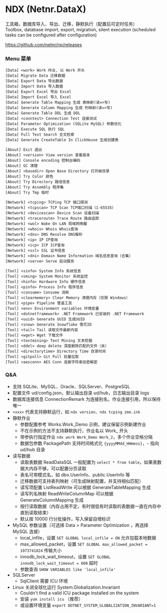 # NDX (Netnr.DataX)
工具箱，数据库导入、导出、迁移，静默执行（配置后可定时任务）  
Toolbox, database import, export, migration, silent execution (scheduled tasks can be configured after configuration)

https://github.com/netnr/np/releases

### Menu 菜单
```
[Data] <work> Work 作业, 以 Work 开头
[Data] Migrate Data 迁移数据
[Data] Export Data 导出数据
[Data] Import Data 导入数据
[Data] Export Excel 导出 Excel
[Data] Import Excel 导入 Excel
[Data] Generate Table Mapping 生成 表映射(读=>写)
[Data] Generate Column Mapping 生成 列映射(读=>写)
[Data] Generate Table DDL 生成 DDL
[Data] <conntest> Connection Test 连接测试
[Data] Parameter Optimization (SQLite MySQL) 参数优化
[Data] Execute SQL 执行 SQL
[Data] Full Text Search 全文检索
[Data] Generate CreateTable In ClickHouse 生成创建表

[About] Exit 退出
[About] <version> View version 查看版本
[About] Console encoding 控制台编码
[About] GC 清理
[About] <basedir> Open Base Directory 打开根目录
[About] Try Color 颜色
[About] Try Directory 路径信息
[About] Try Assembly 程序集
[About] Try Tmp 临时

[Network] <tcping> TCPing TCP 端口探测
[Network] <tcpscan> TCP Scan TCP端口扫描（1-65535）
[Network] <devicescan> Device Scan 设备扫描
[Network] <traceroute> Trace Route 路由追踪
[Network] <wol> Wake On LAN 局域网唤醒
[Network] <whois> Whois Whois查询
[Network] <dns> DNS Resolve DNS解析
[Network] <ip> IP IP查询
[Network] <icp> ICP ICP查询
[Network] <ssl> SSL 证书信息
[Network] <dni> Domain Name Information 域名信息查询（合集）
[Network] <serve> Serve 启动服务

[Tool] <sinfo> System Info 系统信息
[Tool] <sming> System Monitor 系统监控
[Tool] <hinfo> Hardware Info 硬件信息
[Tool] <pinfo> Process Info 程序信息
[Tool] <consume> Consume 消耗
[Tool] <clearmemory> Clear Memory 清理内存（仅限 Windows）
[Tool] <pipe> Pipeline 管道工具
[Tool] <env> Environment variables 环境变量
[Tool] <dotnetframework> .NET Framework 已安装的 .NET Framework
[Tool] <uuid> Generate UUID 生成UUID
[Tool] <snow> Generate Snowflake 雪花ID
[Tool] <tail> Tail 读取文件最新内容
[Tool] <wget> Wget 下载文件
[Tool] <textmining> Text Mining 文本挖掘
[Tool] <ddel> deep delete 深度删除匹配的文件（夹）
[Tool] <directorytime> Directory Time 目录时间
[Tool] <gitpull> Git Pull 批量拉取
[Tool] <aesconn> AES Conn 连接字符串加密解密
```

### Q&A
- 支持 SQLite、MySQL、Oracle、SQLServer、PostgreSQL
- 配置文件 ud/config.json，默认输出目录 ud/hub，日志输出目录 logs
- 数据库连接信息 ConnectionRemark 为连接别名，作业连接引用，所以保持唯一
- `<xxx>` 代表支持静默运行，如 `ndx version`、`ndx tcping zme.ink`
- 静默作业
  - 参数配置参考 Works.Work_Demo 示例，建议保留示例新建作业
  - 不在示例的方法不支持静默执行，作业名以 Work_ 开头
  - 带参执行指定作业 `ndx work Work_Demo Work_2`，多个作业空格分隔
  - 数据包参数 PackagePath 支持时间格式化 `{yyyyMMdd_HHmmss}`，`~` 指向 ud/hub 目录
- 读写数据
  - 读取表数据 ReadDataSQL 一般配置为 `select * from table`，如果表数据大内存不够，可以配置分页读取
  - 表名可带模式名，如 dbo.UserInfo、public.UserInfo 等
  - 迁移数据可支持表列映射（可生成映射配置，并支持相似匹配）
  - 读写项配置 ListReadWrite 可以根据 GenerateTableMapping 生成
  - 读写列名映射 ReadWriteColumnMap 可以根据 GenerateColumnMapping 生成
  - 按行读取数据（内存占用不定，有时很低有时读取的表数据一直在内存中直到读取结束）
  - 默认按 10000 行分批操作，写入保留自增标识
- MySQL 参数设置（可选择 Data > Parameter Optimization ，再选择 MySQL 连接）
  - local_infile，设置 `SET GLOBAL local_infile = ON` 允许加载本地数据
  - max_allowed_packet，设置 `SET GLOBAL max_allowed_packet = 1073741824` 传输大小
  - innodb_lock_wait_timeout，设置 `SET GLOBAL innodb_lock_wait_timeout = 600` 超时
  - 参数查询 `SHOW VARIABLES like 'local_infile'`
- SQLServer
  - SqlClient 需要 ICU 环境
- Linux 关闭全球化运行 System.Globalization.Invariant
  - Couldn't find a valid ICU package installed on the system
  - 安装 `yum install icu` （推荐）
  - 或设置环境变量 `export DOTNET_SYSTEM_GLOBALIZATION_INVARIANT=1`